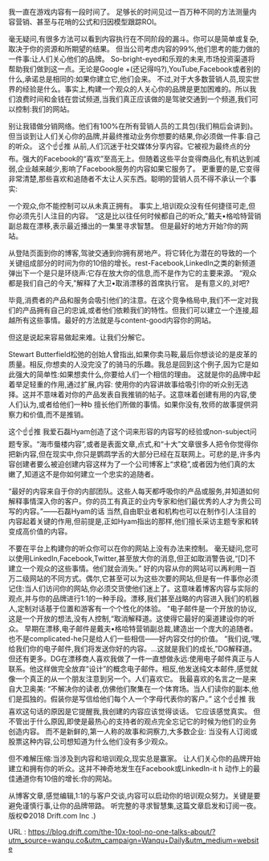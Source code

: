  
 我一直在游戏内容有一段时间了。 
 足够长的时间见过一百万种不同的方法测量内容营销、甚至与花哨的公式和归因模型跟踪ROI。 
  
 毫无疑问,有很多方法可以看到内容执行在不同阶段的漏斗。你可以是简单或复杂,取决于你的资源和所期望的结果。 
 但当公司考虑内容的99%,他们思考的能力做的一件事:让人们关心他们的品牌。 
 So-bright-eyed和乐观的未来,市场投资渠道将帮助我们做到这一点。无论是Google +(还记得吗?),YouTube,Facebook或者别的什么,承诺总是相同的:如果你建立它,他们会来。 
 不过,对于大多数营销人员,现实世界的经验是什么。事实上,构建一个观众的人关心你的品牌是更加困难的。所以我们浪费时间和金钱在尝试频道,当我们真正应该做的是驾驶交通到一个频道,我们可以控制:我们的网站。 
  
 别让我错做分销网络。他们有100%在所有营销人员的工具包(我们稍后会讲到)。 
 但当谈到让人们关心你的品牌,并最终推动业务你想要的结果,你必须做一件事:自己的听众。 
 这个☝☝推 
 从前,人们沉迷于社交媒体分享内容。它被视为最终点的分布。强大的Facebook的“喜欢”至高无上。但随着这些平台变得商品化,有机达到减弱,企业越来越少,影响了Facebook服务的内容如果它服务了。 
 更重要的是,它变得非常清楚,那些喜欢和追随者不太让人买东西。聪明的营销人员不得不承认一个事实: 
  
 一个观众,你不能控制可以从未真正拥有。 
 事实上,培训观众没有任何捷径可走,但你必须先引人注目的内容。 
 “这是比以往任何时候都自己的听众,”戴夫•格哈特营销副总裁在漂移,表示最近播出的一集里寻求智慧。 
 但是最好的地方开始?你的网站。 
  
 从登陆页面到你的博客,驾驶交通到你拥有房地产。将它转化为潜在的导致的一个关键组成部分的时间为你的10倍的增长。rest-Facebook,LinkedIn之类的新频道弹出下一个是只是环绕声:它存在放大你的信息,而不是作为它的主要来源。 
 “观众都是我们自己的今天,”解释了大卫•取消漂移的首席执行官。 
 是有意义的,对吧? 
  
 毕竟,消费者的产品和服务会吸引他们的注意。在这个竞争格局中,我们不一定对我们的产品拥有自己的忠诚,或者他们依赖我们的特性。但我们可以建立一个连接,超越所有这些事情。最好的方法就是与content-good内容你的网站。 
  
 但这是说起来容易做起来难。让我们分解它。 
  
 Stewart Butterfield松弛的创始人曾指出,如果你卖马鞍,最后你想谈论的是皮革的质量。相反,你想卖的人没完没了的骑马的乐趣。我总是回到这个例子,因为它是如此强大的简单性:如果想卖什么,你要给人们一个相信的理由。 
 这就是你的品牌中起着举足轻重的作用,通过扩展,内容: 
 使用你的内容讲故事给吸引你的听众别无选择。这并不意味着对你的产品发表自我推销的帖子。这意味着创建有用的内容,使人们认为,或者给他们一种b 
 擅长他们所做的事情。如果你没有,牧师的故事提供洞察力和价值,而不是推销。 
  
 这个☝☝推 
 我爱石磊Hyam创造了这个词来形容的内容写的经验或non-subject问题专家。“海市蜃楼内容”,或者是表面文章,点式,和“十大”文章很多人把令你觉得你把新内容,但在现实中,你只是鹦鹉学舌的大部分已经在互联网上。可悲的是,许多内容创建者要么被迫创建内容这样为了一个公司博客上“求稳”,或者因为他们真的太嫩了,知道这不是你如何建立一个忠实的追随者。 
  
 “最好的内容来自于你的内部团队。这些人每天都呼吸你的产品或服务,并知道如何解释事情深入你的客户。你的员工有真正的业内专家和他们最优秀的人才为贵公司写的内容。”——石磊Hyam的话 
 当然,自由职业者和机构也可以在制作引人注目的内容起着关键的作用,但前提是,正如Hyam指出的那样,他们擅长采访主题专家和转变成高价值的内容。 
  
 不要在平台上构建你的听众你可以在你的网站上没有办法来控制。 
 毫无疑问,您可以使用LinkedIn,Facebook,Twitter,甚至放大你的消息,但正如取消警告说,“[D]不建立一个观众的这些事情。他们就会消失。” 
 好的内容从你的网站可以再利用一百万二级网站的不同方式。偶尔,它甚至可以为这些次要的网站,但是有一件事你必须记住:当人们访问你的网站,你必须交货使他们迷上了。这意味着博客内容与实际的观点,并与你的品牌进行1:1的一种手段。漂移,我们甚至战略的内容进入我们的机器人,定制对话基于位置和游客有一个个性化的体验。 
 “电子邮件是一个开放的协议,这是一个开放的想法,没有人控制,“取消解释道。这使得它最好的渠道建设你的听众。 
 早期在漂移,电子邮件是戴夫•格哈特营销副总裁,建造出一个庞大的追随者。也不是complicated-he只是给人们一些相信——好内容交付的价值。 
 “我们说,‘嘿,给我们你的电子邮件,我们将发送你好的内容。…这就是我们的成长,”DG解释道。 
 但还有更多。DG在漂移商人喜欢我做了一件一直想做永远:使用电子邮件真正与人联系。他这样做完全放弃“设计”的概念电子邮件。相反,他发送纯文本邮件,感觉就像一个真正的从一个朋友注意到另一个。人们喜欢它。 
 我最喜欢的名言之一是来自大卫奥美: 
 “不解决你的读者,仿佛他们聚集在一个体育场。当人们读你的副本,他们是孤独的。假装你是写信给他们每个人一个字母代表你的客户。” 
 这个☝☝推 
 我喜欢这句话的原因是它提醒我,我创建的内容应该觉得谈话。 
 它应该感觉真实。 
 但不管出于什么原因,即使是最热心的支持者的观点完全忘记它的时候为他们的业务创造内容。 
 而不是新鲜的,第一人称的故事和洞察力,大多数企业: 
 当没有人订阅或股票这种内容,公司想知道为什么他们没有多少观众。 
  
 但不难解压缩:当涉及到内容和培训观众,现实总是赢家。 
 让人们关心你的品牌开始建立和拥有你的听众。这并不神奇地发生在Facebook或LinkedIn-it h 
 动作上的最佳通道你有10倍的增长:你的网站。 
  
 从博客文章,感觉编辑,1:1的与客户交谈,内容可以启动你的培训观众努力。关键是要避免谨慎行事,让你的品牌带路。 
 听完整的寻求智慧集,这篇文章启发和订阅一夜。 
 版权©2018 Drift.com Inc .) 
  
   
  URL : https://blog.drift.com/the-10x-tool-no-one-talks-about/?utm_source=wanqu.co&utm_campaign=Wanqu+Daily&utm_medium=website